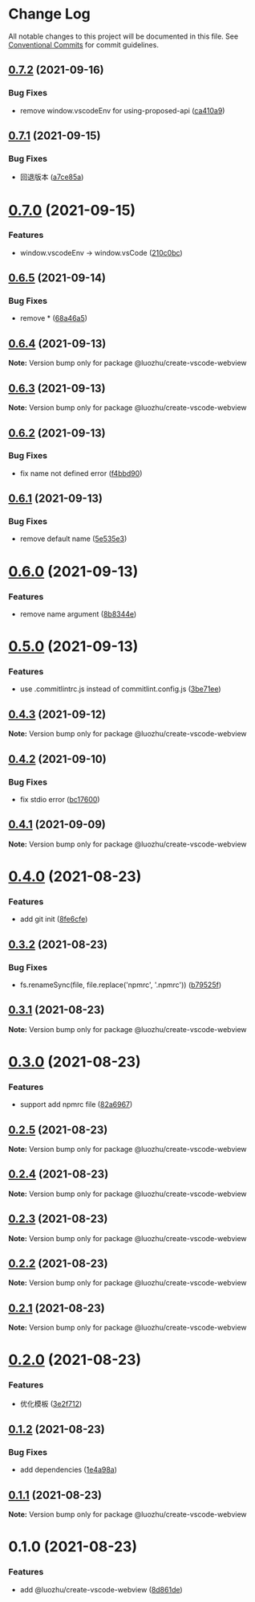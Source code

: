 # Change Log

All notable changes to this project will be documented in this file.
See [Conventional Commits](https://conventionalcommits.org) for commit guidelines.

## [0.7.2](https://github.com/youngjuning/luozhu/compare/@luozhu/create-vscode-webview@0.7.1...@luozhu/create-vscode-webview@0.7.2) (2021-09-16)


### Bug Fixes

* remove window.vscodeEnv for using-proposed-api ([ca410a9](https://github.com/youngjuning/luozhu/commit/ca410a9624dc62c40c4b7e66eff3e116d34336a1))





## [0.7.1](https://github.com/youngjuning/luozhu/compare/@luozhu/create-vscode-webview@0.7.0...@luozhu/create-vscode-webview@0.7.1) (2021-09-15)


### Bug Fixes

* 回退版本 ([a7ce85a](https://github.com/youngjuning/luozhu/commit/a7ce85a0fdcec3c7cf55b06f71cc86e074deb0ac))





# [0.7.0](https://github.com/youngjuning/luozhu/compare/@luozhu/create-vscode-webview@0.6.5...@luozhu/create-vscode-webview@0.7.0) (2021-09-15)


### Features

* window.vscodeEnv -> window.vsCode ([210c0bc](https://github.com/youngjuning/luozhu/commit/210c0bcfb8d397370caf7068ace6173c0bf4b41d))





## [0.6.5](https://github.com/youngjuning/luozhu/compare/@luozhu/create-vscode-webview@0.6.4...@luozhu/create-vscode-webview@0.6.5) (2021-09-14)


### Bug Fixes

* remove * ([68a46a5](https://github.com/youngjuning/luozhu/commit/68a46a5e84e9a8d3ba05bc74334d7ff6c46d944b))





## [0.6.4](https://github.com/youngjuning/luozhu/compare/@luozhu/create-vscode-webview@0.6.3...@luozhu/create-vscode-webview@0.6.4) (2021-09-13)

**Note:** Version bump only for package @luozhu/create-vscode-webview





## [0.6.3](https://github.com/youngjuning/luozhu/compare/@luozhu/create-vscode-webview@0.6.2...@luozhu/create-vscode-webview@0.6.3) (2021-09-13)

**Note:** Version bump only for package @luozhu/create-vscode-webview





## [0.6.2](https://github.com/youngjuning/luozhu/compare/@luozhu/create-vscode-webview@0.6.1...@luozhu/create-vscode-webview@0.6.2) (2021-09-13)


### Bug Fixes

* fix name not defined error ([f4bbd90](https://github.com/youngjuning/luozhu/commit/f4bbd902f575f96f45c304771ca53414d489c4e6))





## [0.6.1](https://github.com/youngjuning/luozhu/compare/@luozhu/create-vscode-webview@0.6.0...@luozhu/create-vscode-webview@0.6.1) (2021-09-13)


### Bug Fixes

* remove default name ([5e535e3](https://github.com/youngjuning/luozhu/commit/5e535e31d90aff297314a6161a16101eb2cfd896))





# [0.6.0](https://github.com/youngjuning/luozhu/compare/@luozhu/create-vscode-webview@0.5.0...@luozhu/create-vscode-webview@0.6.0) (2021-09-13)


### Features

* remove name argument ([8b8344e](https://github.com/youngjuning/luozhu/commit/8b8344ea295a7bff2827735b0c9d347e0e4f1176))





# [0.5.0](https://github.com/youngjuning/luozhu/compare/@luozhu/create-vscode-webview@0.4.3...@luozhu/create-vscode-webview@0.5.0) (2021-09-13)


### Features

* use .commitlintrc.js instead of commitlint.config.js ([3be71ee](https://github.com/youngjuning/luozhu/commit/3be71eeb0ddf8907ec03e18dc1e07237d819fb5f))





## [0.4.3](https://github.com/youngjuning/luozhu/compare/@luozhu/create-vscode-webview@0.4.2...@luozhu/create-vscode-webview@0.4.3) (2021-09-12)

**Note:** Version bump only for package @luozhu/create-vscode-webview





## [0.4.2](https://github.com/youngjuning/luozhu/compare/@luozhu/create-vscode-webview@0.4.1...@luozhu/create-vscode-webview@0.4.2) (2021-09-10)


### Bug Fixes

* fix stdio error ([bc17600](https://github.com/youngjuning/luozhu/commit/bc17600c85c6a26cdec9c9897c7a44e4e95b7b8f))





## [0.4.1](https://github.com/youngjuning/luozhu/compare/@luozhu/create-vscode-webview@0.4.0...@luozhu/create-vscode-webview@0.4.1) (2021-09-09)

**Note:** Version bump only for package @luozhu/create-vscode-webview





# [0.4.0](https://github.com/youngjuning/luozhu/compare/@luozhu/create-vscode-webview@0.3.2...@luozhu/create-vscode-webview@0.4.0) (2021-08-23)


### Features

* add git init ([8fe6cfe](https://github.com/youngjuning/luozhu/commit/8fe6cfef046f00096df5cc9e48967904ebfa0b8e))





## [0.3.2](https://github.com/youngjuning/luozhu/compare/@luozhu/create-vscode-webview@0.3.1...@luozhu/create-vscode-webview@0.3.2) (2021-08-23)


### Bug Fixes

* fs.renameSync(file, file.replace('npmrc', '.npmrc')) ([b79525f](https://github.com/youngjuning/luozhu/commit/b79525fe08e2e5de81867c8710199b9ff08952b3))





## [0.3.1](https://github.com/youngjuning/luozhu/compare/@luozhu/create-vscode-webview@0.3.0...@luozhu/create-vscode-webview@0.3.1) (2021-08-23)

**Note:** Version bump only for package @luozhu/create-vscode-webview





# [0.3.0](https://github.com/youngjuning/luozhu/compare/@luozhu/create-vscode-webview@0.2.5...@luozhu/create-vscode-webview@0.3.0) (2021-08-23)


### Features

* support add npmrc file ([82a6967](https://github.com/youngjuning/luozhu/commit/82a696724935a81e6adbb62a533eb8a6523017aa))





## [0.2.5](https://github.com/youngjuning/luozhu/compare/@luozhu/create-vscode-webview@0.2.4...@luozhu/create-vscode-webview@0.2.5) (2021-08-23)

**Note:** Version bump only for package @luozhu/create-vscode-webview





## [0.2.4](https://github.com/youngjuning/luozhu/compare/@luozhu/create-vscode-webview@0.2.3...@luozhu/create-vscode-webview@0.2.4) (2021-08-23)

**Note:** Version bump only for package @luozhu/create-vscode-webview





## [0.2.3](https://github.com/youngjuning/luozhu/compare/@luozhu/create-vscode-webview@0.2.2...@luozhu/create-vscode-webview@0.2.3) (2021-08-23)

**Note:** Version bump only for package @luozhu/create-vscode-webview





## [0.2.2](https://github.com/youngjuning/luozhu/compare/@luozhu/create-vscode-webview@0.2.1...@luozhu/create-vscode-webview@0.2.2) (2021-08-23)

**Note:** Version bump only for package @luozhu/create-vscode-webview





## [0.2.1](https://github.com/youngjuning/luozhu/compare/@luozhu/create-vscode-webview@0.2.0...@luozhu/create-vscode-webview@0.2.1) (2021-08-23)

**Note:** Version bump only for package @luozhu/create-vscode-webview

# [0.2.0](https://github.com/youngjuning/luozhu/compare/@luozhu/create-vscode-webview@0.1.2...@luozhu/create-vscode-webview@0.2.0) (2021-08-23)

### Features

- 优化模板 ([3e2f712](https://github.com/youngjuning/luozhu/commit/3e2f7128d249174d72fa1d8c9633043a744c482e))

## [0.1.2](https://github.com/youngjuning/luozhu/compare/@luozhu/create-vscode-webview@0.1.1...@luozhu/create-vscode-webview@0.1.2) (2021-08-23)

### Bug Fixes

- add dependencies ([1e4a98a](https://github.com/youngjuning/luozhu/commit/1e4a98ab0ea4789505672c785525d7e9c0fc34d6))

## [0.1.1](https://github.com/youngjuning/luozhu/compare/@luozhu/create-vscode-webview@0.1.0...@luozhu/create-vscode-webview@0.1.1) (2021-08-23)

**Note:** Version bump only for package @luozhu/create-vscode-webview

# 0.1.0 (2021-08-23)

### Features

- add @luozhu/create-vscode-webview ([8d861de](https://github.com/youngjuning/luozhu/commit/8d861dec1580cff245353791f65169a6564aec93))
